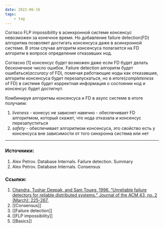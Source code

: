 ```yaml
---
date: 2022-06-16
tags:
    - tag
---
```


Согласо FLP impossibility в асинхронной системе консенсус невозможен за конечное время. Но добавление failure detection(FD) алгоритма позволяет достигать консенсуса даже в асинхронной системе. В этом случае алгоритм консенсуса полагается на FD алгоритм в вопросе определения отказавших нод.

Согласно [1] консенсус будет возможен даже если FD будет делать бесконечное число ошибок. Failure detection алгоритм будет ошибаться(*accuracy* of FD), помечая работающие ноды как отказавшие, алгоритм консенсуса будет перезапускаться, но в итоге(*completeness* of FD) в системе будет корректная информация о состоянии нод и консенсус будет достигнут.

Комбинируя алгоритмы консенсуса и FD в async системе в итоге получаем:
1. *liveness* - конесус не зависнет навечно - обеспечивает FD алгоритмом, который скажет, что нода отказала и консенсус перезапуститься
1. *safety* - обеспечивает алгоритмом консенсуса, это свойство есть у консенсуса вне зависимости от того синхронна система или нет

---

### Источники:
1. Alex Petrov. Database Internals. Failure detection. Summary
2. Alex Petrov. Database Internals. Consensus

### Ссылки:
1. [Chandra, Tushar Deepak, and Sam Toueg. 1996. “Unreliable failure detectors for reliable distributed systems.” Journal of the ACM 43, no. 2 (March): 225-267.](https://doi.org/10.1145/226643.226647)
1. [[Consensus]]
1. [[Failure detection]]
1. [[FLP impossibility]]
1. [[Basics]]